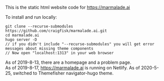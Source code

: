 This is the static html website code for https://marmalade.ai

To install and run locally:  

    git clone --recurse-submodules https://github.com/craigfisk/marmalade.ai.git
    cd marmalade.ai  
    hugo server -D  
    // if you didn't include "--recurse-submodules" you will get error messages about missing theme components  
    // Now open "localhost:1313" in your web browser  

As of 2019-8-13, there are a homepage and a problem page.  
As of 2019-8-17, https://marmalade.ai is running on Netlify.
As of 2020-5-25, switched to Themefisher navigator-hugo theme.
